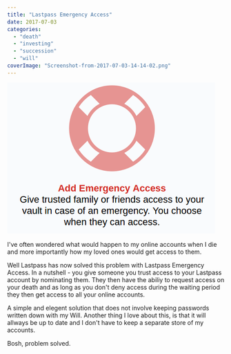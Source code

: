 ```yaml
---
title: "Lastpass Emergency Access"
date: 2017-07-03
categories: 
  - "death"
  - "investing"
  - "succession"
  - "will"
coverImage: "Screenshot-from-2017-07-03-14-14-02.png"
---
```


![](images/Screenshot-from-2017-07-03-14-14-02.png)

I've often wondered what would happen to my online accounts when I die and more importantly 
how my loved ones would get access to them.

<!-- more -->

Well Lastpass has now solved this problem with Lastpass Emergency Access. In a nutshell - you give someone you trust access to your Lastpass account by nominating them. They then have the abiliy to request access on your death and as long as you don't deny access during the waiting period they then get access to all your online accounts.

A simple and elegent solution that does not involve keeping passwords written down with my Will. Another thing I love about this, is that it will allways be up to date and I don't have to keep a separate store of my accounts.

Bosh, problem solved.
